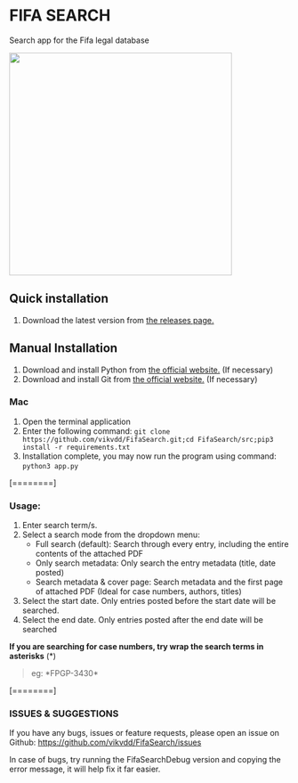 # FIFA SEARCH 
Search app for the Fifa legal database

<img src="https://user-images.githubusercontent.com/28729745/181655579-6569bff2-1e85-4885-8f73-27ac7bfb2d30.png" width="400" />

## Quick installation 

1. Download the latest version from [the releases page.](https://github.com/vikvdd/FifaSearch/releases/)

## Manual Installation

1. Download  and install Python from [the official website.](https://www.python.org/) (If necessary)
2. Download and install Git from [the official website.](https://git-scm.com/downloads) (If necessary)

### Mac
1. Open the terminal application
2. Enter the following command: `git clone https://github.com/vikvdd/FifaSearch.git;cd FifaSearch/src;pip3 install -r requirements.txt`
3. Installation complete, you may now run the program using command: `python3 app.py`

[========]


### Usage:
1. Enter search term/s.
2. Select a search mode from the dropdown menu:
    - Full search (default): Search through every entry, including the entire contents of the attached PDF
    - Only search metadata: Only search the entry metadata (title, date posted) 
    - Search metadata & cover page: Search metadata and the first page of attached PDF (Ideal for case numbers, authors, titles)
3. Select the start date. Only entries posted before the start date will be searched.
4. Select the end date. Only entries posted after the end date will be searched


**If you are searching for case numbers, try wrap the search terms in asterisks** (*)
> eg: \*FPGP-3430\*

[========]

### ISSUES & SUGGESTIONS
If you have any bugs, issues or feature requests, please open an issue on Github:
https://github.com/vikvdd/FifaSearch/issues

In case of bugs, try running the FifaSearchDebug version and copying the error message, it will help fix it far easier.
